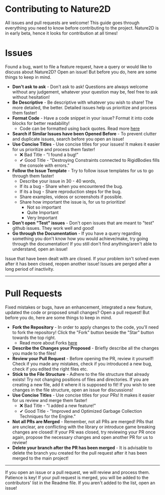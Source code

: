 # Contributing to Nature2D

All issues and pull requests are welcome! This guide goes through everything you need to know before contributing to the project. Nature2D is in early beta, hence it looks for contribution at all times!

# Issues

Found a bug, want to file a feature request, have a query or would like to discuss about Nature2D? Open an issue! But before you do, here are some things to keep in mind.

* **Don't ask to ask** - Don't ask to ask! Questions are always welcome without any judgement, whatever your question may be, feel free to ask without hesitation! 
* **Be Descriptive** - Be descriptive with whatever you wish to share! The more detailed, the better. Detailed issues help us prioritize and process them faster!
* **Format Code** - Have a code snippet in your issue? Format it into code blocks for better readability! 
   * Code can be formatted using back quotes. Read more [here](https://docs.github.com/en/github/writing-on-github/working-with-advanced-formatting/creating-and-highlighting-code-blocks)
* **Search if Similar Issues have been Opened Before** - To prevent clutter and duplicate issues, search before you open an issue!
* **Use Concise Titles** - Use concise titles for your issues! It makes it easier for us prioritize and process them faster!
   * :x: Bad Title - "I found a bug!"
   * ✔ Good Title - "Destroying Constraints connected to RigidBodies fills the console with errors."
* **Follow the Issue Template** - Try to follow issue templates for us to go through them faster!
   * Describe your issue in 30 - 40 words,
   * If its a bug - Share when you encountered the bug.
   * If its a bug - Share reproduction steps for the bug.
   * Share examples, videos or screenshots if possible.
   * Share how important the issue is, for us to prioritize!
      * Not so important
      * Quite Important
      * Very Important
* **Don't open "Test" issues** - Don't open issues that are meant to "test" github issues. They work well and good!
* **Go through the Documentation** - If you have a query regarding something you don't know how you would achieve/make, try going through the documentation! If you still don't find anything/aren't able to understand, open an issue!

Issue that have been dealt with are closed. If your problem isn't solved even after it has been closed, reopen another issue! Issues are perged after a long period of inactivity.

<hr/>

# Pull Requests

Fixed mistakes or bugs, have an enhancement, integrated a new feature, updated the code or proposed small changes? Open a pull request! But before you do, here are some things to keep in mind.

* **Fork the Repository** - In order to apply changes to the code, you'll need to fork the repository! Click the "Fork" button beside the "Star" button towards the top right.
    * Read more about Forks [here](https://docs.github.com/en/get-started/quickstart/fork-a-repo)
* **Describe the Changes your Proposed** - Briefly describe all the changes you made to the files!
* **Review your Pull Request** - Before opening the PR, review it yourself! Check if you made any mistakes, check if you introduced a new bug, check if you edited the right files etc.
* **Stick to the File Structure** - Adhere to the file structure that already exists! Try not changing positions of files and directories. If you are creating a new file, add it where it is supposed to fit! If you wish to see changes in the file structure, open an issue for discussions!
* **Use Concise Titles** - Use concise titles for your PRs! It makes it easier for us review and merge them faster!
   * :x: Bad Title - "I added a new feature!"
   * ✔ Good Title - "Improved and Optimized Garbage Collection Techniques for the Engine."
* **Not all PRs are Merged** - Remember, not all PRs are merged! PRs that are unclear, are conflicting with the library or introduce game breaking changes are closed! If your PR was closed, try reviewing your PR once again, propose the necessary changes and open another PR for us to review!
* **Delete your branch after the PR has been merged** - It is advisable to delete the branch you created for the pull request after it has been merged to the main project!

<hr/>

If you open an issue or a pull request, we will review and process them. Patience is key! If your pull request is merged, you will be added to the contributors' list in the Readme file. If you aren't added to the list, open an issue!
